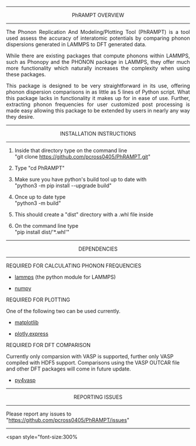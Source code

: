 -------------------------------------------------------------------------------------------------------  
<span style="font-size:300%;"><p align="center">PhRAMPT OVERVIEW</p></span>

-------------------------------------------------------------------------------------------------------  

<span><p align="justify">The Phonon Replication And Modeling/Plotting Tool (PhRAMPT) is a tool used assess the 
accuracy of  interatomic potentials by comparing phonon dispersions generated in LAMMPS to DFT generated data.
</p></span>

<span><p align="justify">While there are existing packages that compute phonons within LAMMPS, such as Phonopy 
and the PHONON package in LAMMPS, they offer much more functionality which naturally increases the complexity when 
using these packages.</p></span>

<span><p align="justify">This package is designed to be very straightforward in its use, offering phonon dispersion 
comparisons in as little as 5 lines of Python script. What this package lacks in functionality it makes up for in
ease of use. Further, extracting phonon frequencies for user customized post processing is made easy 
allowing this package to be extended by users in nearly any way they desire.</p></span>

-------------------------------------------------------------------------------------------------------  
<span style="font-size:300%;"><p align="center">INSTALLATION INSTRUCTIONS</p></span>

-------------------------------------------------------------------------------------------------------  

1) Inside that directory type on the command line  
   "git clone https://github.com/pcross0405/PhRAMPT.git"

2) Type "cd PhRAMPT"

3) Make sure you have python's build tool up to date with  
   "python3 -m pip install --upgrade build"

4) Once up to date type  
   "python3 -m build"

5) This should create a "dist" directory with a .whl file inside

6) On the command line type  
   "pip install dist/'*.whl'" 

-------------------------------------------------------------------------------------------------------  
<span style="font-size:300%;"><p align="center">DEPENDENCIES</p></span>

-------------------------------------------------------------------------------------------------------  

REQUIRED FOR CALCULATING PHONON FREQUENCIES

   - [lammps](https://docs.lammps.org/Python_module.html) (the python module for LAMMPS)

   - [numpy](https://numpy.org/)

REQUIRED FOR PLOTTING

   One of the following two can be used currently.

   - [matplotlib](https://matplotlib.org/)

   - [plotly.express](https://plotly.com/python/plotly-express/)

REQUIRED FOR DFT COMPARISON

   Currently only comparsion with VASP is supported, further only VASP compiled with HDF5 support.
   Comparisons using the VASP OUTCAR file and other DFT packages will come in future update.

   - [py4vasp](https://www.vasp.at/py4vasp/latest/)

---------------------------------------------------------------------------------------------------------  
<span style="font-size:300%;"><p align="center">REPORTING ISSUES</p></span>

---------------------------------------------------------------------------------------------------------  

Please report any issues to "https://github.com/pcross0405/PhRAMPT/issues"  

-------------------------------------------------------------------------------------------------------------------------  
<span style="font-size:300%